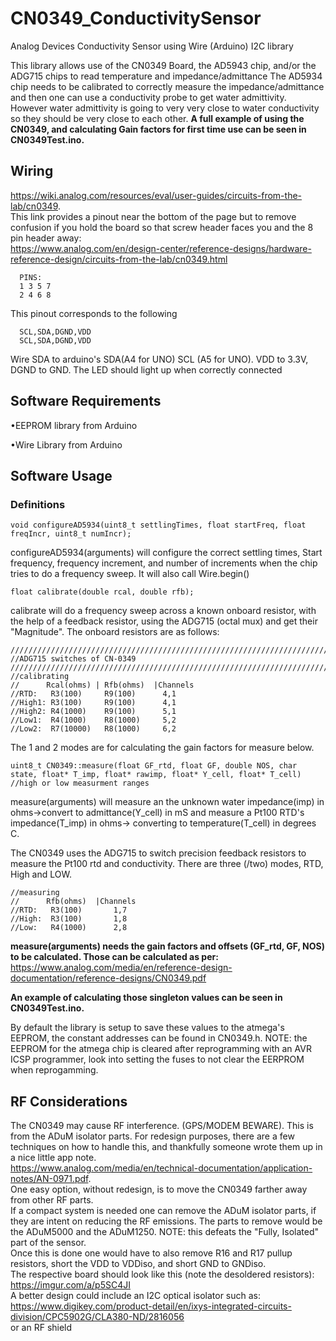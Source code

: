 # CN0349_ConductivitySensor
Analog Devices Conductivity Sensor using Wire (Arduino) I2C library

This library allows use of the CN0349 Board, the AD5943 chip, and/or the ADG715 chips to read temperature and impedance/admittance
The AD5934 chip needs to be calibrated to correctly measure the impedance/admittance and then one can use a conductivity probe to get water admittivity. However water admittivity is going to very very close to water conductivity so they should be very close to each other. 
**A full example of using the CN0349, and calculating Gain factors for first time use can be seen in CN0349Test.ino.**

## Wiring
https://wiki.analog.com/resources/eval/user-guides/circuits-from-the-lab/cn0349.
 <br />
This link provides a pinout near the bottom of the page but to remove confusion if you hold the board so that screw header faces you and the 8 pin header away: 
 <br />https://www.analog.com/en/design-center/reference-designs/hardware-reference-design/circuits-from-the-lab/cn0349.html
```
  PINS:
  1 3 5 7
  2 4 6 8
  ```
  This pinout corresponds to the following
```
  SCL,SDA,DGND,VDD
  SCL,SDA,DGND,VDD
```
Wire SDA to arduino's SDA(A4 for UNO) SCL (A5 for UNO). VDD to 3.3V, DGND to GND.
The LED should light up when correctly connected

## Software Requirements

  •EEPROM library from Arduino
  
  •Wire Library from Arduino
  
## Software Usage
 
 ### Definitions
 
```
void configureAD5934(uint8_t settlingTimes, float startFreq, float freqIncr, uint8_t numIncr);
```
configureAD5934(arguments) will configure the correct settling times, Start frequency, frequency increment, and number of increments when the chip tries to do a frequency sweep.
It will also call Wire.begin()
```
float calibrate(double rcal, double rfb);
```  
calibrate will do a frequency sweep across a known onboard resistor, with the help of a feedback resistor, using the ADG715 (octal mux) and get their "Magnitude". The onboard resistors are as follows:
```
///////////////////////////////////////////////////////////////////////////////////////////
//ADG715 switches of CN-0349
///////////////////////////////////////////////////////////////////////////////////////////
//calibrating
//      Rcal(ohms) | Rfb(ohms)  |Channels
//RTD:   R3(100)     R9(100)      4,1
//High1: R3(100)     R9(100)      4,1
//High2: R4(1000)    R9(100)      5,1
//Low1:  R4(1000)    R8(1000)     5,2
//Low2:  R7(10000)   R8(1000)     6,2
```
The 1 and 2 modes are for calculating the gain factors for measure below.
```
uint8_t CN0349::measure(float GF_rtd, float GF, double NOS, char state, float* T_imp, float* rawimp, float* Y_cell, float* T_cell)  //high or low measurment ranges

``` 	
measure(arguments) will measure an the unknown water impedance(imp) in ohms->convert to admittance(Y_cell) in mS and measure a Pt100 RTD's impedance(T_imp) in ohms-> converting to temperature(T_cell) in degrees C.

The CN0349 uses the ADG715 to switch precision feedback resistors to measure the Pt100 rtd and conductivity. There are three (/two) modes, RTD, High and LOW. 
```
//measuring
//      Rfb(ohms)  |Channels
//RTD:   R3(100)       1,7
//High:  R3(100)       1,8
//Low:   R4(1000)      2,8
```

**measure(arguments) needs the gain factors and offsets (GF_rtd, GF, NOS) to be calculated. Those can be calculated as per:** 
https://www.analog.com/media/en/reference-design-documentation/reference-designs/CN0349.pdf

**An example of calculating those singleton values can be seen in CN0349Test.ino.**

By default the library is setup to save these values to the atmega's EEPROM, the constant addresses can be found in CN0349.h. NOTE: the EEPROM for the atmega chip is cleared after reprogramming with an AVR ICSP programmer, look into setting the fuses to not clear the EERPROM when reprogamming.

## RF Considerations
The CN0349 may cause RF interference. (GPS/MODEM BEWARE). This is from the ADuM isolator parts. For redesign purposes, there are a few techniques on how to handle this, and thankfully someone wrote them up in a nice little app note. 
 <br />https://www.analog.com/media/en/technical-documentation/application-notes/AN-0971.pdf.
 <br />
One easy option, without redesign, is to move the CN0349 farther away from other RF parts. 
 <br />
If a compact system is needed one can remove the ADuM isolator parts, if they are intent on reducing the RF emissions. The parts to remove would be the ADuM5000 and the ADuM1250. NOTE: this defeats the "Fully, Isolated" part of the sensor.
 <br />
Once this is done one would have to also remove R16 and R17 pullup resistors, short the VDD to VDDiso, and short GND to GNDiso.
 <br />
The respective board should look like this (note the desoldered resistors):
 <br />
https://imgur.com/a/p5SC4JI
 <br />
A better design could include an I2C optical isolator such as:
 <br />
https://www.digikey.com/product-detail/en/ixys-integrated-circuits-division/CPC5902G/CLA380-ND/2816056
 <br />
or an RF shield
